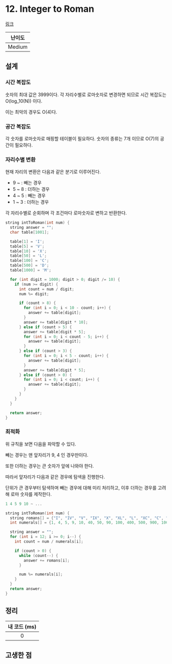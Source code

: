 # 12. Integer to Roman

[링크](https://leetcode.com/problems/integer-to-roman/)

| 난이도 |
| :----: |
| Medium |

## 설계

### 시간 복잡도

숫자의 최대 값은 3999이다. 각 자리수별로 로마숫자로 변경하면 되므로 시간 복잡도는 O(log_10(N)) 이다.

이는 최악의 경우도 O(4)다.

### 공간 복잡도

각 숫자를 로마숫자로 매핑할 테이블이 필요하다. 숫자의 종류는 7개 이므로 O(7)의 공간이 필요하다.

### 자리수별 변환

현재 자리의 변환은 다음과 같은 분기로 이루어진다.

- 9 ~ : 빼는 경우
- 5 ~ 8 : 더하는 경우
- 4 ~ 5 : 빼는 경우
- 1 ~ 3 : 더하는 경우

각 자리수별로 순회하며 각 조건마다 로마숫자로 변하고 반환한다.

```cpp
string intToRoman(int num) {
  string answer = "";
  char table[1001];

  table[1] = 'I';
  table[5] = 'V';
  table[10] = 'X';
  table[50] = 'L';
  table[100] = 'C';
  table[500] = 'D';
  table[1000] = 'M';

  for (int digit = 1000; digit > 0; digit /= 10) {
    if (num >= digit) {
      int count = num / digit;
      num %= digit;

      if (count > 8) {
        for (int i = 0; i < 10 - count; i++) {
          answer += table[digit];
        }
        answer += table[digit * 10];
      } else if (count > 5) {
        answer += table[digit * 5];
        for (int i = 0; i < count - 5; i++) {
          answer += table[digit];
        }
      } else if (count > 3) {
        for (int i = 0; i < 5 - count; i++) {
          answer += table[digit];
        }
        answer += table[digit * 5];
      } else if (count > 0) {
        for (int i = 0; i < count; i++) {
          answer += table[digit];
        }
      }
    }
  }

  return answer;
}
```

### 최적화

위 규칙을 보면 다음을 파악할 수 있다.

빼는 경우는 맨 앞자리가 9, 4 인 경우만이다.

또한 더하는 경우는 큰 숫자가 앞에 나와야 한다.

따라서 앞자리가 다음과 같은 경우에 탐색을 진행한다.

단위가 큰 경우부터 탐색하며 빼는 경우에 대해 미리 처리하고, 이후 더하는 경우를 고려해 로마 숫자를 제작한다.

```cpp
1 4 5 9 10 ~ ...
```

```cpp
string intToRoman(int num) {
  string romans[] = {"I", "IV", "V", "IX", "X", "XL", "L", "XC", "C", "CD", "D", "CM", "M"};
  int numerals[] = {1, 4, 5, 9, 10, 40, 50, 90, 100, 400, 500, 900, 1000};

  string answer = "";
  for (int i = 12; i >= 0; i--) {
    int count = num / numerals[i];

    if (count > 0) {
      while (count--) {
        answer += romans[i];
      }

      num %= numerals[i];
    }
  }
  return answer;
}
```

## 정리

| 내 코드 (ms) |
| :----------: |
|      0       |

## 고생한 점
